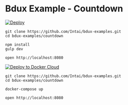 # Bdux Example - Countdown

[![Deploy](https://www.herokucdn.com/deploy/button.svg)](https://heroku.com/deploy?template=https://github.com/Intai/bdux-examples/tree/countdown)

```
git clone https://github.com/Intai/bdux-examples.git
cd bdux-examples/countdown

npm install
gulp dev

open http://localhost:8080
```

[![Deploy to Docker Cloud](https://files.cloud.docker.com/images/deploy-to-dockercloud.svg)](https://hub.docker.com/r/intai/bdux-example-countdown/)

```
git clone https://github.com/Intai/bdux-examples.git
cd bdux-examples/countdown

docker-compose up

open http://localhost:8080
```
